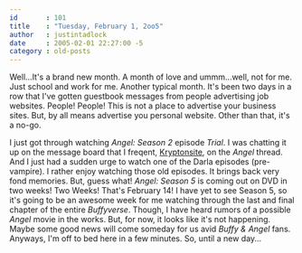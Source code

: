 ```yaml
---
id       : 101
title    : "Tuesday, February 1, 2oo5"
author   : justintadlock
date     : 2005-02-01 22:27:00 -5
category : old-posts
---
```


Well...It's a brand new month.  A month of love and ummm...well, not for me.  Just school and work for me.  Another typical month.  It's been two days in a row that I've gotten guestbook messages from people advertising job websites.  People! People! This is not a place to advertise your business sites.  But, by all means advertise you personal website.  Other than that, it's a no-go.

I just got through watching <i> Angel: Season 2</i> episode <i> Trial</i>.  I was chatting it up on the message board that I freqent, <a href="http://www.kryptonsite.com" title="Kryptonsite Website" rel="external"> Kryptonsite</a>, on the <i> Angel</i> thread.  And I just had a sudden urge to watch one of the Darla episodes (pre-vampire).  I rather enjoy watching those old episodes.  It brings back very fond memories.  But, guess what!  <i> Angel: Season 5</i> is coming out on DVD in two weeks!  Two Weeks! That's February 14! I have yet to see Season 5, so it's going to be an awesome week for me watching through the last and final chapter of the entire <i> Buffyverse</i>.  Though, I have heard rumors of a possible <i> Angel</i> movie in the works.  But, for now, it looks like it's not happening.  Maybe some good news will come someday for us avid <i> Buffy & Angel</i> fans.  Anyways, I'm off to bed here in a few minutes.  So, until a new day...
